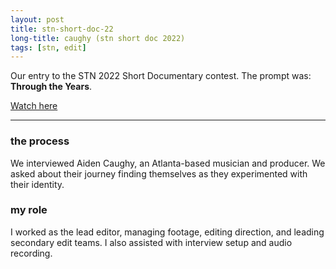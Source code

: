 ```yaml
---
layout: post
title: stn-short-doc-22
long-title: caughy (stn short doc 2022)
tags: [stn, edit]
---
```

Our entry to the STN 2022 Short Documentary contest. The prompt was: **Through the Years**.

[Watch here](https://youtu.be/4Xc3rivDbSM)

<hr>

### the process
We interviewed Aiden Caughy, an Atlanta-based musician and producer. We asked about their journey finding themselves as they experimented with their identity.

### my role
I worked as the lead editor, managing footage, editing direction, and leading secondary edit teams. I also assisted with interview setup and audio recording.